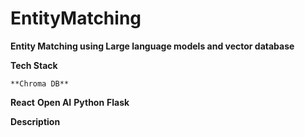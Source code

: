 # EntityMatching

**Entity Matching using Large language models and vector database**

**Tech Stack**

```
**Chroma DB**

```
**React**
**Open AI**
**Python**
**Flask**

**Description**

